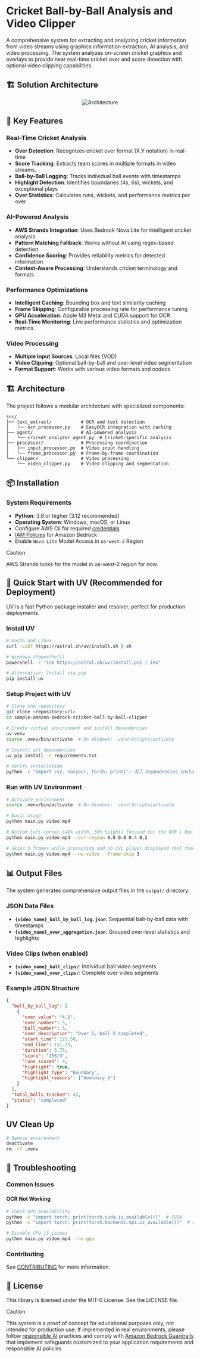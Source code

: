 # Cricket Ball-by-Ball Analysis and Video Clipper

A comprehensive system for extracting and analyzing cricket information from video streams using graphics information extraction, AI analysis, and video processing. The system analyzes on-screen cricket graphics and overlays to provide near real-time cricket over and score detection with optional video clipping capabilities.

## 🏗️ Solution Architecture

<p align="center">
  <img src="./misc/crick-ball-by-ball-clipping.png" alt="Architecture">
</p>

## 🏏 Key Features

### Real-Time Cricket Analysis
- **Over Detection**: Recognizes cricket over format (X.Y notation) in real-time
- **Score Tracking**: Extracts team scores in multiple formats in video streams.
- **Ball-by-Ball Logging**: Tracks individual ball events with timestamps
- **Highlight Detection**: Identifies boundaries (4s, 6s), wickets, and exceptional plays
- **Over Statistics**: Calculates runs, wickets, and performance metrics per over

### AI-Powered Analysis
- **AWS Strands Integration**: Uses Bedrock Nova Lite for intelligent cricket analysis
- **Pattern Matching Fallback**: Works without AI using regex-based detection
- **Confidence Scoring**: Provides reliability metrics for detected information
- **Context-Aware Processing**: Understands cricket terminology and formats

### Performance Optimizations
- **Intelligent Caching**: Bounding box and text similarity caching
- **Frame Skipping**: Configurable processing rate for performance tuning
- **GPU Acceleration**: Apple M3 Metal and CUDA support for OCR
- **Real-Time Monitoring**: Live performance statistics and optimization metrics

### Video Processing
- **Multiple Input Sources**: Local files (VOD)
- **Video Clipping**: Optional ball-by-ball and over-level video segmentation
- **Format Support**: Works with various video formats and codecs

## 🏗️ Architecture

The project follows a modular architecture with specialized components:

```
src/
├── text_extract/           # OCR and text detection
│   └── ocr_processor.py    # EasyOCR integration with caching
├── agent/                  # AI-powered analysis
│   └── cricket_analyzer_agent.py  # Cricket-specific analysis
├── processor/              # Processing coordination
│   ├── input_processor.py  # Video input handling
│   └── frame_processor.py  # Frame-by-frame coordination
└── clipper/                # Video processing
    └── video_clipper.py    # Video clipping and segmentation
```

## 📦 Installation

### System Requirements
- **Python**: 3.8 or higher (3.12 recommended)
- **Operating System**: Windows, macOS, or Linux
- Configure AWS Cli for required [credentials](https://docs.aws.amazon.com/cli/v1/userguide/cli-configure-files.html)
- [IAM Policies](https://docs.aws.amazon.com/bedrock/latest/userguide/security-iam-awsmanpol.html) for Amazon Bedrock
- Enable `Nova Lite` Model Access in `us-west-2` Region

> [!CAUTION]
> AWS Strands looks for the model in us-west-2 region for now.

## 🚀 Quick Start with UV (Recommended for Deployment)

UV is a fast Python package installer and resolver, perfect for production deployments.

### Install UV
```bash
# macOS and Linux
curl -LsSf https://astral.sh/uv/install.sh | sh

# Windows (PowerShell)
powershell -c "irm https://astral.sh/uv/install.ps1 | iex"

# Alternative: Install via pip
pip install uv
```

### Setup Project with UV
```bash
# Clone the repository
git clone <repository-url>
cd sample-amazon-bedrock-cricket-ball-by-ball-clipper

# Create virtual environment and install dependencies
uv venv
source .venv/bin/activate  # On Windows: .venv\Scripts\activate

# Install all dependencies
uv pip install -r requirements.txt

# Verify installation
python -c "import cv2, easyocr, torch; print('✅ All dependencies installed successfully')"
```

### Run with UV Environment
```bash
# Activate environment
source .venv/bin/activate  # On Windows: .venv\Scripts\activate

# Basic usage
python main.py video.mp4

# Bottom-left corner (40% width, 30% height) focused for the OCR ( Decided based ont4he score and over graphics)
python main.py video.mp4 --ocr-region 0.0 0.8 0.4 0.2

# Skips 3 frames while processing and no CV2 player diaplayed real time for frames.
python main.py video.mp4 --no-video --frame-skip 3

```

## 📊 Output Files

The system generates comprehensive output files in the `output/` directory:

### JSON Data Files
- **`{video_name}_ball_by_ball_log.json`**: Sequential ball-by-ball data with timestamps
- **`{video_name}_over_aggregation.json`**: Grouped over-level statistics and highlights

### Video Clips (when enabled)
- **`{video_name}_ball_clips/`**: Individual ball video segments
- **`{video_name}_over_clips/`**: Complete over video segments

### Example JSON Structure
```json
{
  "ball_by_ball_log": [
    {
      "over_value": "4.5",
      "over_number": 5,
      "ball_number": 5,
      "over_description": "Over 5, ball 5 completed",
      "start_time": 125.50,
      "end_time": 131.25,
      "duration": 5.75,
      "score": "156/3",
      "runs_scored": 4,
      "highlight": true,
      "highlight_type": "boundary",
      "highlight_reasons": ["boundary_4"]
    }
  ],
  "total_balls_tracked": 42,
  "status": "completed"
}
```

## UV Clean Up

```bash
# Remove environment
deactivate
rm -rf .venv
```


## 🐛 Troubleshooting

### Common Issues

#### OCR Not Working
```bash
# Check GPU availability
python -c "import torch; print(torch.cuda.is_available())"  # CUDA
python -c "import torch; print(torch.backends.mps.is_available())"  # Apple Metal

# Disable GPU if issues
python main.py video.mp4 --no-gpu
```

### Contributing

See [CONTRIBUTING](CONTRIBUTING.md#security-issue-notifications) for more information.

## 📄 License

This library is licensed under the MIT-0 License. See the LICENSE file.

> [!CAUTION]
> This system is a proof of concept for educational purposes only, not intended for production use. If implemented in real environments, please follow [responsible AI](https://aws.amazon.com/ai/responsible-ai/) practices and comply with [Amazon Bedrock Guardrails](https://aws.amazon.com/bedrock/guardrails/) that implement safeguards customized to your application requirements and responsible AI policies
